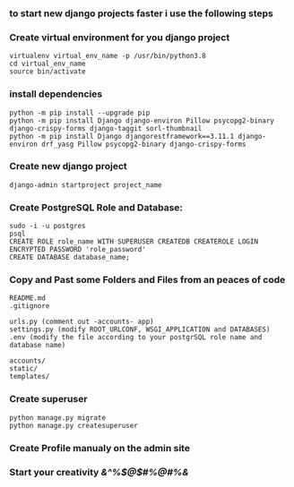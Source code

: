 
### to start new django projects faster i use the following steps  


### Create virtual environment for you django project  
    virtualenv virtual_env_name -p /usr/bin/python3.8  
    cd virtual_env_name  
    source bin/activate 

### install dependencies 
    python -m pip install --upgrade pip 
    python -m pip install Django django-environ Pillow psycopg2-binary django-crispy-forms django-taggit sorl-thumbnail
    python -m pip install Django djangorestframework==3.11.1 django-environ drf_yasg Pillow psycopg2-binary django-crispy-forms 
 
### Create new django project 
    django-admin startproject project_name 
 
### Create PostgreSQL Role and Database: 
    sudo -i -u postgres  
    psql  
    CREATE ROLE role_name WITH SUPERUSER CREATEDB CREATEROLE LOGIN ENCRYPTED PASSWORD 'role_password' 
    CREATE DATABASE database_name; 
 
### Copy and Past some Folders and Files from an peaces of code 
    README.md 
    .gitignore 
 
    urls.py (comment out -accounts- app) 
    settings.py (modify ROOT_URLCONF, WSGI_APPLICATION and DATABASES) 
    .env (modify the file according to your postgrSQL role name and database name) 
 
    accounts/ 
    static/ 
    templates/ 
 
### Create superuser  
    python manage.py migrate 
    python manage.py createsuperuser 
 
### Create Profile manualy on the admin site 
     
 
### Start your creativity *&^%$@\$#%@#%&* 
 
